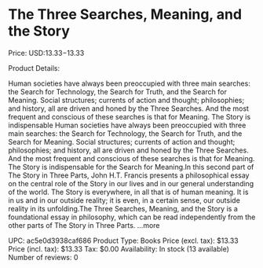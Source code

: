 # The Three Searches, Meaning, and the Story

Price: USD:$13.33-$13.33

Product Details:

Human societies have always been preoccupied with three main searches: the Search for Technology, the Search for Truth, and the Search for Meaning. Social structures; currents of action and thought; philosophies; and history, all are driven and honed by the Three Searches. And the most frequent and conscious of these searches is that for Meaning. The Story is indispensable Human societies have always been preoccupied with three main searches: the Search for Technology, the Search for Truth, and the Search for Meaning. Social structures; currents of action and thought; philosophies; and history, all are driven and honed by the Three Searches. And the most frequent and conscious of these searches is that for Meaning. The Story is indispensable for the Search for Meaning.In this second part of The Story in Three Parts, John H.T. Francis presents a philosophical essay on the central role of the Story in our lives and in our general understanding of the world. The Story is everywhere, in all that is of human meaning. It is in us and in our outside reality; it is even, in a certain sense, our outside reality in its unfolding.The Three Searches, Meaning, and the Story is a foundational essay in philosophy, which can be read independently from the other parts of The Story in Three Parts. ...more

UPC: ac5e0d3938caf686
Product Type: Books
Price (excl. tax): $13.33
Price (incl. tax): $13.33
Tax: $0.00
Availability: In stock (13 available)
Number of reviews: 0